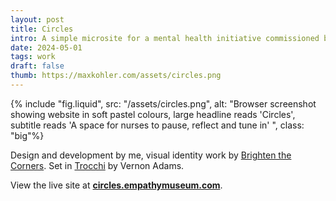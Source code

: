 ```yaml
---
layout: post
title: Circles
intro: A simple microsite for a mental health initiative commissioned by NHS England.
date: 2024-05-01
tags: work
draft: false
thumb: https://maxkohler.com/assets/circles.png
---
```


{% include "fig.liquid", src: "/assets/circles.png", alt: "Browser screenshot showing website in soft pastel colours, large headline reads 'Circles', subtitle reads 'A space for nurses to pause, reflect and tune in' ", class: "big"%}

Design and development by me, visual identity work by [Brighten the Corners](https://brightenthecorners.com/). Set in [Trocchi](https://fonts.google.com/specimen/Trocchi/about) by Vernon Adams.

View the live site at **[circles.empathymuseum.com](https://circles.empathymuseum.com/)**.

